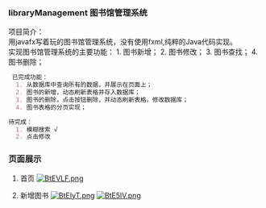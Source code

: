 ### libraryManagement  图书馆管理系统
项目简介：<br>
用javafx写着玩的图书馆管理系统，没有使用fxml,纯粹的Java代码实现。<br>
实现图书馆管理系统的主要功能：
    1. 图书新增；
    2. 图书修改；
    3. 图书查找；
    4. 图书删除；
~~~markdown
 已完成功能：
  1. 从数据库中查询所有的数据，并展示在页面上；
  2. 图书的新增，动态刷新表格并存入数据库；
  3. 图书的删除，点击按钮删除，并动态刷新表格，修改数据库；
  4. 图书表格的分页实现；
~~~

~~~markdown
待完成：
  1. 模糊搜索 √
  2. 点击修改
~~~

### 页面展示
1. 首页
[![BtEVLF.png](https://s1.ax1x.com/2020/10/30/BtEVLF.png)](https://imgchr.com/i/BtEVLF)

2. 新增图书
[![BtEIyT.png](https://s1.ax1x.com/2020/10/30/BtEIyT.png)](https://imgchr.com/i/BtEIyT)
[![BtE5lV.png](https://s1.ax1x.com/2020/10/30/BtE5lV.png)](https://imgchr.com/i/BtE5lV)
